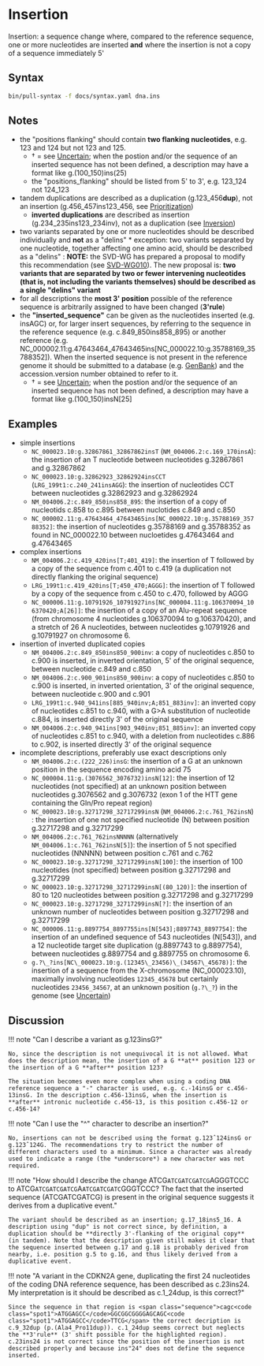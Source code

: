 # Insertion

<!-- ## Definition -->

Insertion: a sequence change where, compared to the reference sequence, one or more nucleotides are inserted **and** where the insertion is not a copy of a sequence immediately 5'

## Syntax

```sh exec="true"
bin/pull-syntax -f docs/syntax.yaml dna.ins
```

## Notes

- the "positions flanking" should contain **two flanking nucleotides**, e.g. 123 and 124 but not 123 and 125.
  - † = see [Uncertain](../uncertain.md); when the postion and/or the sequence of an inserted sequence has not been defined, a description may have a format like g.(100_150)ins(25)
  - the "positions_flanking" should be listed from 5' to 3', e.g. 123_124 not 124_123
- tandem duplications are described as a duplication (g.123_456**dup**), not an insertion (g.456_457ins123_456, see [Prioritization](../general.md))
  - **inverted duplications** are described as insertion (g.234_235ins123_234inv), not as a duplication (see [Inversion](inversion.md))
- two variants separated by one or more nucleotides should be described individually and **not** as a "delins" \* exception: two variants separated by one nucleotide, together affecting one amino acid, should be described as a "delins" : **NOTE:** the SVD-WG has prepared a proposal to modify this recommendation (see [SVD-WG010](../../consultation/SVD-WG010.md)). The new proposal is: **two variants that are separated by two or fewer intervening nucleotides (that is, not including the variants themselves) should be described as a single "delins" variant**
- for all descriptions the **most 3' position** possible of the reference sequence is arbitrarily assigned to have been changed (**3'rule**)
- the **"inserted_sequence"** can be given as the nucleotides inserted (e.g. insAGC) or, for larger insert sequences, by referring to the sequence in the reference sequence (e.g. c.849_850ins858_895) or another reference (e.g. NC_000002.11:g.47643464_47643465ins[NC\_000022.10:g.35788169\_35788352]). When the inserted sequence is not present in the reference genome it should be submitted to a database (e.g. [GenBank](http://www.ncbi.nlm.nih.gov/genbank/submit/)) and the accession.version number obtained to refer to it.
  - † = see [Uncertain](../uncertain.md); when the postion and/or the sequence of an inserted sequence has not been defined, a description may have a format like g.(100_150)insN[25]

## Examples

- simple insertions
  - `NC_000023.10:g.32867861_32867862insT` (`NM_004006.2:c.169_170insA`): the insertion of an T nucleotide between nucleotides g.32867861 and g.32867862
  - `NC_000023.10:g.32862923_32862924insCCT` (`LRG_199t1:c.240_241insAGG`): the insertion of nucleotides CCT between nucleotides g.32862923 and g.32862924
  - `NM_004006.2:c.849_850ins858_895`: the insertion of a copy of nucleotids c.858 to c.895 between nuclotides c.849 and c.850
  - `NC_000002.11:g.47643464_47643465ins[NC_000022.10:g.35788169_35788352]`: the insertion of nucleotides g.35788169 and g.35788352 as found in NC_000022.10 between nucloetides g.47643464 and g.47643465
- complex insertions
  - `NM_004006.2:c.419_420ins[T;401_419]`: the insertion of T followed by a copy of the sequence from c.401 to c.419 (a duplication not directly flanking the original sequence)
  - `LRG_199t1:c.419_420ins[T;450_470;AGGG]`: the insertion of T followed by a copy of the sequence from c.450 to c.470, followed by AGGG
  - `NC_000006.11:g.10791926_10791927ins[NC_000004.11:g.106370094_106370420;A[26]]`: the insertion of a copy of an Alu-repeat sequence (from chromosome 4 nucleotides g.106370094 to g.106370420), and a stretch of 26 A nucleotides, between nucleotides g.10791926 and g.10791927 on chromosome 6.
- insertion of inverted duplicated copies
  - `NM_004006.2:c.849_850ins850_900inv`: a copy of nucleotides c.850 to c.900 is inserted, in inverted orientation, 5' of the original sequence, between nucleotide c.849 and c.850
  - `NM_004006.2:c.900_901ins850_900inv`: a copy of nucleotides c.850 to c.900 is inserted, in inverted orientation, 3' of the original sequence, between nucleotide c.900 and c.901
  - `LRG_199t1:c.940_941ins[885_940inv;A;851_883inv]`: an inverted copy of nucleotides c.851 to c.940, with a G>A substitution of nucleotide c.884, is inserted directly 3' of the original sequence
  - `NM_004006.2:c.940_941ins[903_940inv;851_885inv]`: an inverted copy of nucleotides c.851 to c.940, with a deletion from nucleotides c.886 to c.902, is inserted directly 3' of the original sequence
- incomplete descriptions, preferably use exact descriptions only
  - `NM_004006.2:c.(222_226)insG`: the insertion of a G at an unknown position in the sequence encoding amino acid 75
  - `NC_000004.11:g.(3076562_3076732)insN[12]`: the insertion of 12 nucleotides (not specified) at an unknown position between nucleotides g.3076562 and g.3076732 (exon 1 of the HTT gene containing the Gln/Pro repeat region)
  - `NC_000023.10:g.32717298_32717299insN` (`NM_004006.2:c.761_762insN`) : the insertion of one not specified nucleotide (N) between position g.32717298 and g.32717299
  - `NM_004006.2:c.761_762insNNNNN` (alternatively `NM_004006.1:c.761_762insN[5]`): the insertion of 5 not specified nucleotides (NNNNN) between position c.761 and c.762
  - `NC_000023.10:g.32717298_32717299insN[100]`: the insertion of 100 nucleotides (not specified) between position g.32717298 and g.32717299
  - `NC_000023.10:g.32717298_32717299insN[(80_120)]`: the insertion of 80 to 120 nucleotides between position g.32717298 and g.32717299
  - `NC_000023.10:g.32717298_32717299insN[?]`: the insertion of an unknown number of nucleotides between position g.32717298 and g.32717299
  - `NC_000006.11:g.8897754_8897755ins[N[543];8897743_8897754]`: the insertion of an undefined sequence of 543 nucleotides (N[543]), and a 12 nucleotide target site duplication (g.8897743 to g.8897754), between nucleotides g.8897754 and g.8897755 on chromosome 6.
  - `g.?\_?ins[NC\_000023.10:g.(12345\_23456)\_(34567\_45678)]`: the insertion of a sequence from the X-chromosome (NC_000023.10), maximally involving nucleotides `12345_45678` but certainly nucleotides `23456_34567`, at an unknown position (`g.?\_?`) in the genome (see [Uncertain](../uncertain.md))

## Discussion

!!! note "Can I describe a variant as g.123insG?"

    No, since the description is not unequivocal it is not allowed. What does the description mean, the insertion of a G **at** position 123 or the insertion of a G **after** position 123?

    The situation becomes even more complex when using a coding DNA reference sequence a "-" character is used, e.g. c.-14insG or c.456-13insG. In the description c.456-13insG, when the insertion is **after** intronic nucleotide c.456-13, is this position c.456-12 or c.456-14?

!!! note "Can I use the "^" character to describe an insertion?"

    No, insertions can not be described using the format g.123ˆ124insG or g.123ˆ124G. The recommendations try to restrict the number of different characters used to a minimum. Since a character was already used to indicate a range (the *underscore*) a new character was not required.

!!! note "How should I describe the change <span class="sequence">ATCG<code class="spot1">ATCGATCGATCG</code>AGGGTCCC</span> to <span class="sequence">ATCG<code class="spot1">ATCGATCGATCG</code>A<code class="spot1">ATCGATCGATC</code>GGGTCCC</span>? The fact that the inserted sequence (ATCGATCGATCG) is present in the original sequence suggests it derives from a duplicative event."

    The variant should be described as an insertion; g.17_18ins5_16. A description using "dup" is not correct since, by definition, a duplication should be **directly 3'-flanking of the original copy** (in tandem). Note that the description given still makes it clear that the sequence inserted between g.17 and g.18 is probably derived from nearby, i.e. position g.5 to g.16, and thus likely derived from a duplicative event.

!!! note "A variant in the CDKN2A gene, duplicating the first 24 nucleotides of the coding DNA reference sequence, has been described as c.23ins24. My interpretation is it should be described as c.1_24dup, is this correct?"

    Since the sequence in that region is <span class="sequence">cagc<code class="spot1">ATGGAGCC</code>GGCGGCGGGGAGCAGC<code class="spot1">ATGGAGCC</code>TTCG</span> the correct decription is c.9_32dup (p.(Ala4_Pro11dup)). c.1_24dup seems correct but neglects the **3'rule** (3' shift possible for the highlighted region). c.23ins24 is not correct since the position of the insertion is not described properly and because ins"24" does not define the sequence inserted.
